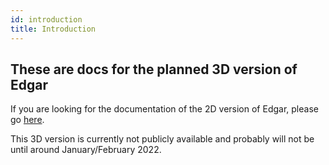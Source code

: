 ```yaml
---
id: introduction
title: Introduction
---
```


## These are docs for the planned 3D version of Edgar

If you are looking for the documentation of the 2D version of Edgar, please go [here](../introduction).

This 3D version is currently not publicly available and probably will not be until around January/February 2022.